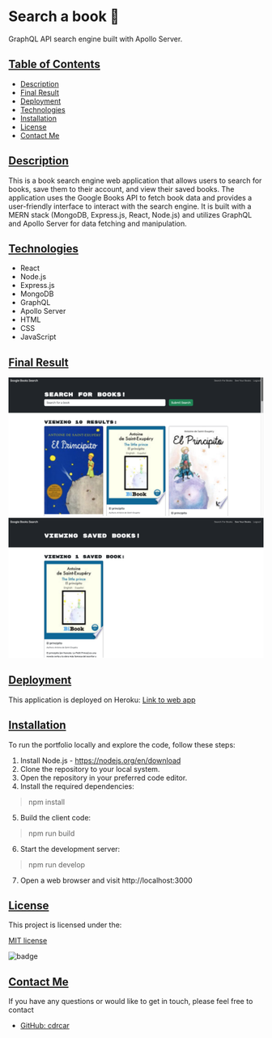 # Search a book 📖
GraphQL API search engine built with Apollo Server.

## [Table of Contents](#table-of-contents)

- [Description](#description)
- [Final Result](#final-result)
- [Deployment](#deployment)
- [Technologies](#technologies)
- [Installation](#installation)
- [License](#license)
- [Contact Me](#contact)

## [Description](#table-of-contents)

This is a book search engine web application that allows users to search for books, save them to their account, and view their saved books. The application uses the Google Books API to fetch book data and provides a user-friendly interface to interact with the search engine. It is built with a MERN stack (MongoDB, Express.js, React, Node.js) and utilizes GraphQL and Apollo Server for data fetching and manipulation.


## [Technologies](#technologies)

- React
- Node.js
- Express.js
- MongoDB
- GraphQL
- Apollo Server
- HTML
- CSS
- JavaScript

## [Final Result](#table-of-contents)

![Search books](./assets/Searchbooks.png)
![Saved books](./assets/savedbooks.png)


## [Deployment](#deployment)

This application is deployed on Heroku:
[Link to web app]()

## [Installation](#installation)

To run the portfolio locally and explore the code, follow these steps:

1. Install Node.js - https://nodejs.org/en/download
2. Clone the repository to your local system.
3. Open the repository in your preferred code editor.
4. Install the required dependencies:

> npm install

5. Build the client code: 

> npm run build

6. Start the development server:

> npm run develop

7. Open a web browser and visit http://localhost:3000

## [License](#table-of-contents)

This project is licensed under the:

[MIT license](https://choosealicense.com/licenses/MIT)

![badge](https://img.shields.io/badge/license-MIT-green>)


## [Contact Me](#table-of-contents)

If you have any questions or would like to get in touch, please feel free to contact 

- [GitHub: cdrcar](https://github.com/cdrcar)


